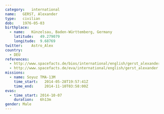 ```yaml
---
category:	international
name:	GERST, Alexander
type:	civilian
dob:	1976-05-03
birthplace:
  - name:	Künzelsau, Baden-Württemberg, Germany
    latitude:	49.279079
    longitude:	9.68769
twitter:	Astro_Alex
country:
  - DEU
references:
  - http://www.spacefacts.de/bios/international/english/gerst_alexander.htm
  - http://www.spacefacts.de/eva/international/english/gerst_alexander.htm
missions:
  - name: Soyuz TMA-13M
    time_start:   2014-05-28T19:57:41Z
    time_end:     2014-11-10T03:58:00Z
evas:
  - time_start: 2014-10-07
    duration:   6h13m
gender:	Male
---
```

